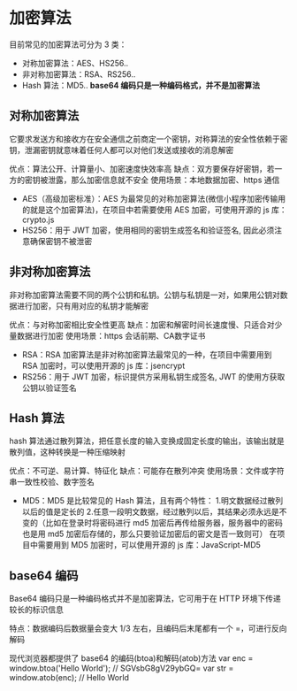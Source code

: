 # 加密算法

目前常见的加密算法可分为 3 类：

- 对称加密算法：AES、HS256..
- 非对称加密算法：RSA、RS256..
- Hash 算法：MD5..
**base64 编码只是一种编码格式，并不是加密算法**

## 对称加密算法

它要求发送方和接收方在安全通信之前商定一个密钥，对称算法的安全性依赖于密钥，泄漏密钥就意味着任何人都可以对他们发送或接收的消息解密

优点：算法公开、计算量小、加密速度快效率高
缺点：双方要保存好密钥，若一方的密钥被泄露，那么加密信息就不安全
使用场景：本地数据加密、https 通信

- AES（高级加密标准）：AES 为最常见的对称加密算法(微信小程序加密传输用的就是这个加密算法)，在项目中若需要使用 AES 加密，可使用开源的 js 库：crypto.js
- HS256：用于 JWT 加密，使用相同的密钥生成签名和验证签名, 因此必须注意确保密钥不被泄密

## 非对称加密算法

非对称加密算法需要不同的两个公钥和私钥。公钥与私钥是一对，如果用公钥对数据进行加密，只有用对应的私钥才能解密

优点：与对称加密相比安全性更高
缺点：加密和解密时间长速度慢、只适合对少量数据进行加密
使用场景：https 会话前期、CA数字证书

- RSA：RSA 加密算法是非对称加密算法最常见的一种，在项目中需要用到 RSA 加密时，可以使用开源的 js 库：jsencrypt
- RS256：用于 JWT 加密，标识提供方采用私钥生成签名, JWT 的使用方获取公钥以验证签名

## Hash 算法

hash 算法通过散列算法，把任意长度的输入变换成固定长度的输出，该输出就是散列值，这种转换是一种压缩映射

优点：不可逆、易计算、特征化
缺点：可能存在散列冲突
使用场景：文件或字符串一致性校验、数字签名

- MD5：MD5 是比较常见的 Hash 算法，且有两个特性：
1.明文数据经过散列以后的值是定长的
2.任意一段明文数据，经过散列以后，其结果必须永远是不变的（比如在登录时将密码进行 md5 加密后再传给服务器，服务器中的密码也是用 md5 加密后存储的，那么只要验证加密后的密文是否一致则可）
在项目中需要用到 MD5 加密时，可以使用开源的 js 库：JavaScript-MD5

## base64 编码

Base64 编码只是一种编码格式并不是加密算法，它可用于在 HTTP 环境下传递较长的标识信息

特点：数据编码后数据量会变大 1/3 左右，且编码后末尾都有一个 =，可进行反向解码

现代浏览器都提供了 base64 的编码(btoa)和解码(atob)方法
var enc = window.btoa('Hello World'); // SGVsbG8gV29ybGQ=
var str = window.atob(enc); // Hello World
